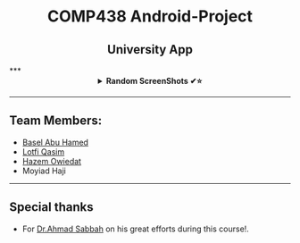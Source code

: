 
 <H1 align="center" > <strong> COMP438 Android-Project </strong> </H1>

 <H2 align="center" > <strong>University App</strong> </H2>
 ***
  <details align="center">
<summary><b> Random ScreenShots ✔⭐</b></summary>
<table>
  <thead>
 </p> 
   <td> 
    ![1](https://github.com/lutfiqasim/Android-Project/assets/107325485/ebe58b42-492e-45b4-a11d-a9e837a78df9)
</td>
 
 ***
 ***
 


<br />
</table>
</details>

***
## Team Members:

* [Basel Abu Hamed](https://github.com/BaselAbuHamed)
* [Lotfi Qasim](https://github.com/lutfiqasim)
* [Hazem Owiedat](https://github.com/ewidathazem)
* Moyiad Haji
 
***
## Special thanks
* For [Dr.Ahmad Sabbah](https://github.com/asabbah44) on his great efforts during this course!.




